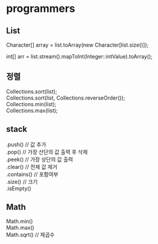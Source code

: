 # programmers

  
## List
Character[] array = list.toArray(new Character[list.size()]);  
  
int[] arr = list.stream().mapToInt(Integer::intValue).toArray();  
  
## 정렬  
Collections.sort(list);  
Collections.sort(list, Collections.reverseOrder());  
Collections.min(list);  
Collections.max(list);  

## stack
.push() // 값 추가  
.pop() // 가장 산단의 값 출력 후 삭제  
.peek() // 가장 상단의 값 출력  
.clear() // 전체 값 제거  
.contains() // 포함여부  
.size() // 크기  
.isEmpty()  
  
## Math
Math.min()  
Math.max()  
Math.sqrt() // 제곱수  
